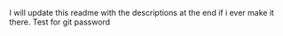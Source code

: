 I will update this readme with the descriptions at the end if i ever make it there. 
Test for git password